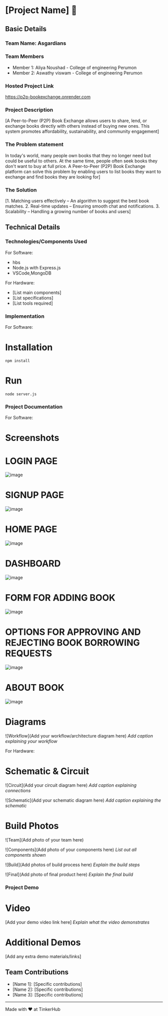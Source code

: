 # [Project Name] 🎯


## Basic Details
### Team Name: Asgardians


### Team Members
- Member 1: Aliya Noushad - College of engineering Perumon
- Member 2: Aswathy viswam - College of engineering Perumon

### Hosted Project Link
https://p2p-bookexchange.onrender.com

### Project Description
[A Peer-to-Peer (P2P) Book Exchange allows users to share, lend, or exchange books directly with others instead of buying new ones. This system promotes affordability, sustainability, and community engagement]

### The Problem statement
In today's world, many people own books that they no longer need but could be useful to others. At the same time, people often seek books they don't want to buy at full price. A Peer-to-Peer (P2P) Book Exchange platform can solve this problem by enabling users to list books they want to exchange and find books they are looking for]

### The Solution
[1. Matching users effectively – An algorithm to suggest the best book matches. 2. Real-time updates – Ensuring smooth chat and notifications. 3. Scalability – Handling a growing number of books and users]

## Technical Details
### Technologies/Components Used
For Software:
- hbs
- Node.js with Express.js
- VSCode,MongoDB

For Hardware:
- [List main components]
- [List specifications]
- [List tools required]

### Implementation
For Software:
# Installation
```npm install```

# Run
```node server.js```

### Project Documentation
For Software:

# Screenshots
# LOGIN PAGE
![image](https://github.com/user-attachments/assets/1b719531-34c8-413e-9d05-a974f90fe369)
# SIGNUP PAGE
![image](https://github.com/user-attachments/assets/3a572bf5-116a-405b-bf1b-7eb177309daa)
# HOME PAGE
![image](https://github.com/user-attachments/assets/ce312a02-a7bf-460e-99b5-714e20d9cad0)
# DASHBOARD
![image](https://github.com/user-attachments/assets/fba487b5-6d3d-4f09-a802-588633f41846)
# FORM FOR ADDING BOOK
![image](https://github.com/user-attachments/assets/ca97af63-62ac-460b-ae97-76f9c9f3acf4)
# OPTIONS FOR APPROVING AND REJECTING BOOK BORROWING REQUESTS
![image](https://github.com/user-attachments/assets/b718ad4f-7f11-43de-9392-a660ca160bbc)
# ABOUT BOOK
![image](https://github.com/user-attachments/assets/f5912bd3-3a92-4336-af47-206f47778fcf)


# Diagrams
![Workflow](Add your workflow/architecture diagram here)
*Add caption explaining your workflow*

For Hardware:

# Schematic & Circuit
![Circuit](Add your circuit diagram here)
*Add caption explaining connections*

![Schematic](Add your schematic diagram here)
*Add caption explaining the schematic*

# Build Photos
![Team](Add photo of your team here)


![Components](Add photo of your components here)
*List out all components shown*

![Build](Add photos of build process here)
*Explain the build steps*

![Final](Add photo of final product here)
*Explain the final build*

### Project Demo
# Video
[Add your demo video link here]
*Explain what the video demonstrates*

# Additional Demos
[Add any extra demo materials/links]

## Team Contributions
- [Name 1]: [Specific contributions]
- [Name 2]: [Specific contributions]
- [Name 3]: [Specific contributions]

---
Made with ❤️ at TinkerHub
